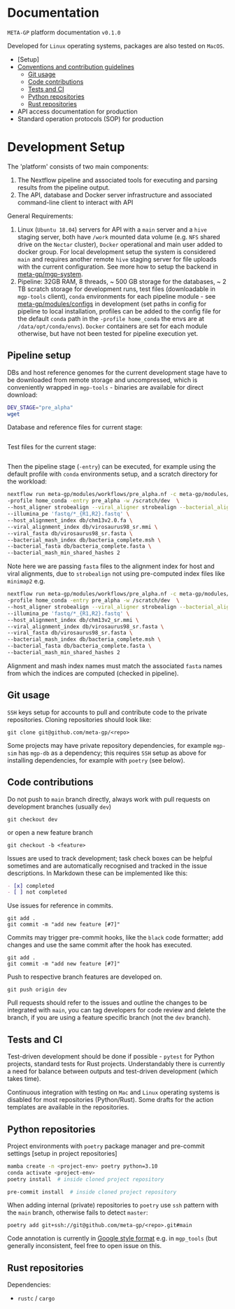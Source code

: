 # Documentation

`META-GP` platform documentation `v0.1.0`

Developed for `Linux` operating systems, packages are also tested on `MacOS`.

- [Setup]
- [Conventions and contribution guidelines](#source-code)
  - [Git usage](#git)
  - [Code contributions](#code-contributions)
  - [Tests and CI](#tests-and-ci)
  - [Python repositories](#python-repositories)
  - [Rust repositories](#rust-repositories)
- API access documentation for production
- Standard operation protocols (SOP) for production

# Development Setup

The 'platform' consists of two main components:

1. The Nextflow pipeline and associated tools for executing and parsing results from the pipeline output.
2. The API, database and Docker server infrastructure and associated command-line client to interact with API

General Requirements:

1. Linux (`Ubuntu 18.04`) servers for API with a `main` server and a `hive` staging server, both have `/work` mounted data volume (e.g. `NFS` shared drive on the `Nectar` cluster), `Docker` operational and main user added to docker group. For local development setup the system is considered `main` and requires another remote `hive` staging server for file uploads with the current configuration. See more how to setup the backend in [meta-gp/mgp-system](https://github.com/meta-gp/mgp-system).
2. Pipeline: 32GB RAM, 8 threads, ~ 500 GB storage for the databases, ~ 2 TB scratch storage for development runs, test files (downloadable in `mgp-tools` client), `conda` environments for each pipeline module - see [meta-gp/modules/configs](https://github.com/meta-gp/modules/blob/main/configs/core.config) in development (set paths in config for pipeline to local installation, profiles can be added to the config file for the default `conda` path in the `-profile home_conda` the envs are at `/data/opt/conda/envs`). `Docker` containers are set for each module otherwise, but have not been tested for pipeline execution yet.

## Pipeline setup

DBs and host reference genomes for the current development stage have to be downloaded from remote storage and uncompressed, which is conveniently wrapped in `mgp-tools` - binaries are available for direct download:

```bash
DEV_STAGE="pre_alpha"
wget 
```

Database and reference files for current stage:

```

```


Test files for the current stage:

```

```

Then the pipeline stage (`-entry`) can be executed, for example using the default profile with `conda` environments setup, and a scratch directory for the workload:

```bash
nextflow run meta-gp/modules/workflows/pre_alpha.nf -c meta-gp/modules/configs/core.config \
-profile home_conda -entry pre_alpha -w /scratch/dev  \
--host_aligner strobealign --viral_aligner strobealign --bacterial_aligner strobealign \
--illumina_pe 'fastq/*_{R1,R2}.fastq' \
--host_alignment_index db/chm13v2.0.fa \
--viral_alignment_index db/virosaurus98_sr.mmi \
--viral_fasta db/virosaurus98_sr.fasta \
--bacterial_mash_index db/bacteria_complete.msh \
--bacterial_fasta db/bacteria_complete.fasta \
--bacterial_mash_min_shared_hashes 2 
```

Note here we are passing `fasta` files to the alignment index for host and viral alignments, due to `strobealign` not using pre-computed index files like `minimap2` e.g.

```bash
nextflow run meta-gp/modules/workflows/pre_alpha.nf -c meta-gp/modules/configs/core.config \
-profile home_conda -entry pre_alpha -w /scratch/dev  \
--host_aligner strobealign --viral_aligner strobealign --bacterial_aligner strobealign \
--illumina_pe 'fastq/*_{R1,R2}.fastq' \
--host_alignment_index db/chm13v2_sr.mmi \
--viral_alignment_index db/virosaurus98_sr.fasta \
--viral_fasta db/virosaurus98_sr.fasta \
--bacterial_mash_index db/bacteria_complete.msh \
--bacterial_fasta db/bacteria_complete.fasta \
--bacterial_mash_min_shared_hashes 2 
```

Alignment and mash index names must match the associated `fasta` names from which the indices are computed (checked in pipeline).

## Git usage

`SSH` keys setup for accounts to pull and contribute code to the private repositories. Cloning repositories should look like:

```
git clone git@github.com/meta-gp/<repo>
```

Some projects may have private repository dependencies, for example `mgp-sim` has `mgp-db` as a dependency; this requires `SSH` setup as above for installing dependencies, for example with `poetry` (see below).


## Code contributions

Do not push to `main` branch directly, always work with pull requests on development branches (usually `dev`)

```
git checkout dev
```

or open a new feature branch

```
git checkout -b <feature>
```

Issues are used to track development; task check boxes can be helpful sometimes and are automatically recognised and tracked in the issue descriptions. In Markdown these can be implemented like this:

```markdown
- [x] completed
- [ ] not completed
```


Use issues for reference in commits.

```
git add .
git commit -m "add new feature [#7]"
```

Commits may trigger pre-commit hooks, like the `black` code formatter; add changes and use the same commit after the hook has executed.

```
git add .
git commit -m "add new feature [#7]"
```

Push to respective branch features are developed on.

```
git push origin dev
```

Pull requests should refer to the issues and outline the changes to be integrated with `main`, you can tag developers for code review and delete the branch, if you are using a feature specific branch (not the `dev` branch).

## Tests and CI

Test-driven development should be done if possible - `pytest` for Python projects, standard tests for Rust projects. Understandably there is currently a need for balance between outputs and test-driven development (which takes time).

Continuous integration with testing on `Mac` and `Linux` operating systems is disabled for most repositories (Python/Rust). Some drafts for the action templates are available in the repositories.

## Python repositories

Project environments with `poetry` package manager and pre-commit settings [setup in project repositories]

```bash
mamba create -n <project-env> poetry python=3.10
conda activate <project-env>
poetry install  # inside cloned project repository

pre-commit install  # inside cloned project repository
```

When adding internal (private) repositories to `poetry` use `ssh` pattern with the `main` branch, otherwise fails to detect `master`:

```
poetry add git+ssh://git@github.com/meta-gp/<repo>.git#main
```

Code annotation is currently in [Google style format](https://google.github.io/styleguide/pyguide.html) e.g. in `mgp_tools` (but generally inconsistent, feel free to open issue on this.

## Rust repositories

Dependencies:

* `rustc` / `cargo`

